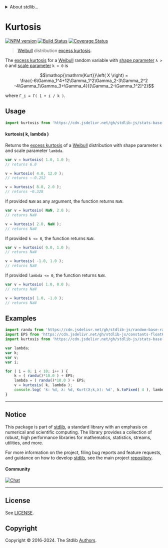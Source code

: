 <!--

@license Apache-2.0

Copyright (c) 2018 The Stdlib Authors.

Licensed under the Apache License, Version 2.0 (the "License");
you may not use this file except in compliance with the License.
You may obtain a copy of the License at

   http://www.apache.org/licenses/LICENSE-2.0

Unless required by applicable law or agreed to in writing, software
distributed under the License is distributed on an "AS IS" BASIS,
WITHOUT WARRANTIES OR CONDITIONS OF ANY KIND, either express or implied.
See the License for the specific language governing permissions and
limitations under the License.

-->


<details>
  <summary>
    About stdlib...
  </summary>
  <p>We believe in a future in which the web is a preferred environment for numerical computation. To help realize this future, we've built stdlib. stdlib is a standard library, with an emphasis on numerical and scientific computation, written in JavaScript (and C) for execution in browsers and in Node.js.</p>
  <p>The library is fully decomposable, being architected in such a way that you can swap out and mix and match APIs and functionality to cater to your exact preferences and use cases.</p>
  <p>When you use stdlib, you can be absolutely certain that you are using the most thorough, rigorous, well-written, studied, documented, tested, measured, and high-quality code out there.</p>
  <p>To join us in bringing numerical computing to the web, get started by checking us out on <a href="https://github.com/stdlib-js/stdlib">GitHub</a>, and please consider <a href="https://opencollective.com/stdlib">financially supporting stdlib</a>. We greatly appreciate your continued support!</p>
</details>

# Kurtosis

[![NPM version][npm-image]][npm-url] [![Build Status][test-image]][test-url] [![Coverage Status][coverage-image]][coverage-url] <!-- [![dependencies][dependencies-image]][dependencies-url] -->

> [Weibull][weibull-distribution] distribution [excess kurtosis][kurtosis].

<!-- Section to include introductory text. Make sure to keep an empty line after the intro `section` element and another before the `/section` close. -->

<section class="intro">

The [excess kurtosis][kurtosis] for a [Weibull][weibull-distribution] random variable with [shape parameter][shape] `λ > 0` and [scale parameter][scale] `k > 0` is

<!-- <equation class="equation" label="eq:weibull_kurtosis" align="center" raw="\operatorname{Kurt}\left( X \right) = \frac{-6\Gamma_1^4+12\Gamma_1^2\Gamma_2-3\Gamma_2^2 -4\Gamma_1\Gamma_3+\Gamma_4}{[\Gamma_2-\Gamma_1^2]^2}" alt="Excess kurtosis for a Weibull distribution."> -->

```math
\mathop{\mathrm{Kurt}}\left( X \right) = \frac{-6\Gamma_1^4+12\Gamma_1^2\Gamma_2-3\Gamma_2^2 -4\Gamma_1\Gamma_3+\Gamma_4}{[\Gamma_2-\Gamma_1^2]^2}
```

<!-- <div class="equation" align="center" data-raw-text="\operatorname{Kurt}\left( X \right) = \frac{-6\Gamma_1^4+12\Gamma_1^2\Gamma_2-3\Gamma_2^2 -4\Gamma_1\Gamma_3+\Gamma_4}{[\Gamma_2-\Gamma_1^2]^2}" data-equation="eq:weibull_kurtosis">
    <img src="https://cdn.jsdelivr.net/gh/stdlib-js/stdlib@51534079fef45e990850102147e8945fb023d1d0/lib/node_modules/@stdlib/stats/base/dists/weibull/kurtosis/docs/img/equation_weibull_kurtosis.svg" alt="Excess kurtosis for a Weibull distribution.">
    <br>
</div> -->

<!-- </equation> -->

where `Γ_i = Γ( 1 + i / k )`.

</section>

<!-- /.intro -->

<!-- Package usage documentation. -->



<section class="usage">

## Usage

```javascript
import kurtosis from 'https://cdn.jsdelivr.net/gh/stdlib-js/stats-base-dists-weibull-kurtosis@deno/mod.js';
```

#### kurtosis( k, lambda )

Returns the [excess kurtosis][kurtosis] of a [Weibull][weibull-distribution] distribution with shape parameter `k` and scale parameter `lambda`.

```javascript
var v = kurtosis( 1.0, 1.0 );
// returns 6.0

v = kurtosis( 4.0, 12.0 );
// returns ~-0.252

v = kurtosis( 8.0, 2.0 );
// returns ~0.328
```

If provided `NaN` as any argument, the function returns `NaN`.

```javascript
var v = kurtosis( NaN, 2.0 );
// returns NaN

v = kurtosis( 2.0, NaN );
// returns NaN
```

If provided `k <= 0`, the function returns `NaN`.

```javascript
var v = kurtosis( 0.0, 1.0 );
// returns NaN

v = kurtosis( -1.0, 1.0 );
// returns NaN
```

If provided `lambda <= 0`, the function returns `NaN`.

```javascript
var v = kurtosis( 1.0, 0.0 );
// returns NaN

v = kurtosis( 1.0, -1.0 );
// returns NaN
```

</section>

<!-- /.usage -->

<!-- Package usage notes. Make sure to keep an empty line after the `section` element and another before the `/section` close. -->

<section class="notes">

</section>

<!-- /.notes -->

<!-- Package usage examples. -->

<section class="examples">

## Examples

<!-- eslint no-undef: "error" -->

```javascript
import randu from 'https://cdn.jsdelivr.net/gh/stdlib-js/random-base-randu@deno/mod.js';
import EPS from 'https://cdn.jsdelivr.net/gh/stdlib-js/constants-float64-eps@deno/mod.js';
import kurtosis from 'https://cdn.jsdelivr.net/gh/stdlib-js/stats-base-dists-weibull-kurtosis@deno/mod.js';

var lambda;
var k;
var v;
var i;

for ( i = 0; i < 10; i++ ) {
    k = ( randu()*10.0 ) + EPS;
    lambda = ( randu()*10.0 ) + EPS;
    v = kurtosis( k, lambda );
    console.log( 'k: %d, λ: %d, Kurt(X;k,λ): %d', k.toFixed( 4 ), lambda.toFixed( 4 ), v.toFixed( 4 ) );
}
```

</section>

<!-- /.examples -->

<!-- Section to include cited references. If references are included, add a horizontal rule *before* the section. Make sure to keep an empty line after the `section` element and another before the `/section` close. -->

<section class="references">

</section>

<!-- /.references -->

<!-- Section for related `stdlib` packages. Do not manually edit this section, as it is automatically populated. -->

<section class="related">

</section>

<!-- /.related -->

<!-- Section for all links. Make sure to keep an empty line after the `section` element and another before the `/section` close. -->


<section class="main-repo" >

* * *

## Notice

This package is part of [stdlib][stdlib], a standard library with an emphasis on numerical and scientific computing. The library provides a collection of robust, high performance libraries for mathematics, statistics, streams, utilities, and more.

For more information on the project, filing bug reports and feature requests, and guidance on how to develop [stdlib][stdlib], see the main project [repository][stdlib].

#### Community

[![Chat][chat-image]][chat-url]

---

## License

See [LICENSE][stdlib-license].


## Copyright

Copyright &copy; 2016-2024. The Stdlib [Authors][stdlib-authors].

</section>

<!-- /.stdlib -->

<!-- Section for all links. Make sure to keep an empty line after the `section` element and another before the `/section` close. -->

<section class="links">

[npm-image]: http://img.shields.io/npm/v/@stdlib/stats-base-dists-weibull-kurtosis.svg
[npm-url]: https://npmjs.org/package/@stdlib/stats-base-dists-weibull-kurtosis

[test-image]: https://github.com/stdlib-js/stats-base-dists-weibull-kurtosis/actions/workflows/test.yml/badge.svg?branch=main
[test-url]: https://github.com/stdlib-js/stats-base-dists-weibull-kurtosis/actions/workflows/test.yml?query=branch:main

[coverage-image]: https://img.shields.io/codecov/c/github/stdlib-js/stats-base-dists-weibull-kurtosis/main.svg
[coverage-url]: https://codecov.io/github/stdlib-js/stats-base-dists-weibull-kurtosis?branch=main

<!--

[dependencies-image]: https://img.shields.io/david/stdlib-js/stats-base-dists-weibull-kurtosis.svg
[dependencies-url]: https://david-dm.org/stdlib-js/stats-base-dists-weibull-kurtosis/main

-->

[chat-image]: https://img.shields.io/gitter/room/stdlib-js/stdlib.svg
[chat-url]: https://app.gitter.im/#/room/#stdlib-js_stdlib:gitter.im

[stdlib]: https://github.com/stdlib-js/stdlib

[stdlib-authors]: https://github.com/stdlib-js/stdlib/graphs/contributors

[umd]: https://github.com/umdjs/umd
[es-module]: https://developer.mozilla.org/en-US/docs/Web/JavaScript/Guide/Modules

[deno-url]: https://github.com/stdlib-js/stats-base-dists-weibull-kurtosis/tree/deno
[deno-readme]: https://github.com/stdlib-js/stats-base-dists-weibull-kurtosis/blob/deno/README.md
[umd-url]: https://github.com/stdlib-js/stats-base-dists-weibull-kurtosis/tree/umd
[umd-readme]: https://github.com/stdlib-js/stats-base-dists-weibull-kurtosis/blob/umd/README.md
[esm-url]: https://github.com/stdlib-js/stats-base-dists-weibull-kurtosis/tree/esm
[esm-readme]: https://github.com/stdlib-js/stats-base-dists-weibull-kurtosis/blob/esm/README.md
[branches-url]: https://github.com/stdlib-js/stats-base-dists-weibull-kurtosis/blob/main/branches.md

[stdlib-license]: https://raw.githubusercontent.com/stdlib-js/stats-base-dists-weibull-kurtosis/main/LICENSE

[weibull-distribution]: https://en.wikipedia.org/wiki/Weibull_distribution

[kurtosis]: https://en.wikipedia.org/wiki/Kurtosis

[shape]: https://en.wikipedia.org/wiki/Shape_parameter

[scale]: https://en.wikipedia.org/wiki/Scale_parameter

</section>

<!-- /.links -->

